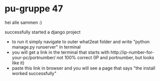 # pu-gruppe 47

hei alle sammen :)


successfully started a django project
- to run it simply navigate to outer what2eat folder and write "python manage.py runserver" in terminal 
- you will get a link in the terminal that starts with http://ip-number-for-your-pc/portnumber/ not 100% correct (IP and portnumber, but looks like it)
- paste this link in browser and you will see a page that says "the install worked successfully"